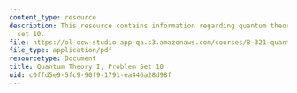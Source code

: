 ```yaml
---
content_type: resource
description: This resource contains information regarding quantum theory I, problem
  set 10.
file: https://ol-ocw-studio-app-qa.s3.amazonaws.com/courses/8-321-quantum-theory-i-fall-2017/c0ffd5e95fc990f91791ea446a28d98f_MIT8_321F17_Pset10.pdf
file_type: application/pdf
resourcetype: Document
title: Quantum Theory I, Problem Set 10
uid: c0ffd5e9-5fc9-90f9-1791-ea446a28d98f
---
```

